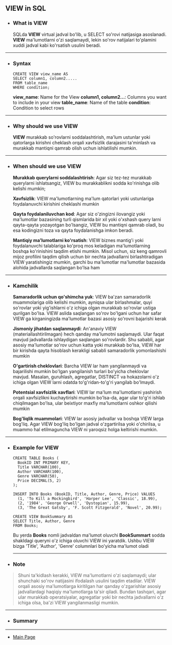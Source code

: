 ## VIEW in SQL

- ### What is **VIEW**

  SQLda **VIEW** virtual jadval bo'lib, u SELECT so'rovi natijasiga asoslanadi. **VIEW** ma'lumotlarni o'zi saqlamaydi, lekin so'rov natijalari to'plamini xuddi jadval kabi ko'rsatish usulini beradi.

<hr>

- ### Syntax

  ```
  CREATE VIEW view_name AS
  SELECT column1, column2.....
  FROM table_name
  WHERE condition;
  ```

  **view_name**: Name for the View
  **column1, column2...**: Columns you want to include in your view
  **table_name**: Name of the table
  **condition**: Condition to select rows

<hr>

- ### Why should we use **VIEW**

  **VIEW** murakkab so'rovlarni soddalashtirish, ma'lum ustunlar yoki qatorlarga kirishni cheklash orqali xavfsizlik darajasini ta'minlash va murakkab mantiqni qamrab olish uchun ishlatilishi mumkin.

<hr>

- ### When should we use **VIEW**

  **Murakkab querylarni soddalashtirish**: Agar siz tez-tez murakkab querylarni ishlatsangiz, VIEW bu murakkablikni sodda ko'rinishga olib kelishi mumkin;

  **Xavfsizlik**: VIEW ma'lumotlarning ma'lum qatorlari yoki ustunlariga foydalanuvchi kirishini cheklashi mumkin

  **Qayta foydalaniluvchan kod**: Agar siz o'zingizni ilovangiz yoki ma'lumotlar bazasining turli qismlarida bir xil yoki o'xshash query larni qayta-qayta yozayotgan bo'lsangiz, VIEW bu mantiqni qamrab oladi, bu esa kodingizni toza va qayta foydalanishga imkon beradi.

  **Mantiqiy ma'lumotlarni ko'rsatish**: VIEW biznes mantig'i yoki foydalanuvchi talablariga ko'proq mos keladigan ma'lumotlarning boshqa ko'rinishini taqdim etishi mumkin. Misol uchun, siz keng qamrovli mijoz profilini taqdim qilish uchun bir nechta jadvallarni birlashtiradigan VIEW yaratishingiz mumkin, garchi bu ma'lumotlar ma'lumotlar bazasida alohida jadvallarda saqlangan bo'lsa ham

<hr>

- ### Kamchilik

  **Samaradorlik uchun qo'shimcha yuk**: VIEW ba'zan samaradorlik muammolariga olib kelishi mumkin, ayniqsa ular birlashmalar, quyi so'rovlar yoki yig'ishlarni o'z ichiga olgan murakkab so'rovlar ustiga qurilgan bo'lsa. VIEW aslida saqlangan so'rov bo'lgani uchun har safar VIEW ga kirganingizda ma'lumotlar bazasi asosiy so'rovni bajarishi kerak

  **Jismoniy jihatdan saqlanmaydi**: An'anaviy VIEW (materiallashtirilmagan) hech qanday ma'lumotni saqlamaydi. Ular faqat mavjud jadvallarda ishlaydigan saqlangan so'rovlardir. Shu sababli, agar asosiy ma'lumotlar so'rov uchun katta yoki murakkab bo'lsa, VIEW har bir kirishda qayta hisoblash kerakligi sababli samaradorlik yomonlashishi mumkin

  **O'gartirish cheklovlari**: Barcha VIEW lar ham yangilanmaydi va bajarilishi mumkin bo'lgan yangilanish turlari bo'yicha cheklovlar mavjud. Masalan, guruhlash, agregatlar, DISTINCT va hokazolarni o'z ichiga olgan VIEW larni odatda to'g'ridan-to'g'ri yangilab bo'lmaydi.

  **Potentsial xavfsizlik xavflari**: VIEW lar ma'lum ma'lumotlarni yashirish orqali xavfsizlikni kuchaytirishi mumkin bo'lsa-da, agar ular to'g'ri ishlab chiqilmagan bo'lsa, ular beixtiyor maxfiy ma'lumotlarni oshkor qilishi mumkin

  **Bog'liqlik muammolari**: VIEW lar asosiy jadvallar va boshqa VIEW larga bog'liq. Agar VIEW bog'liq bo'lgan jadval o'zgartirilsa yoki o'chirilsa, u muammo hal etilmaguncha VIEW ni yaroqsiz holga keltirishi mumkin.

<hr>

- ### Example for **VIEW**

  ```
  CREATE TABLE Books (
    BookID INT PRIMARY KEY,
    Title VARCHAR(100),
    Author VARCHAR(100),
    Genre VARCHAR(50),
    Price DECIMAL(5, 2)
  );

  INSERT INTO Books (BookID, Title, Author, Genre, Price) VALUES
    (1, 'To Kill a Mockingbird', 'Harper Lee', 'Classic', 18.99),
    (2, '1984', 'George Orwell', 'Dystopian', 15.99),
    (3, 'The Great Gatsby', 'F. Scott Fitzgerald', 'Novel', 20.99);

  CREATE VIEW BookSummary AS
  SELECT Title, Author, Genre
  FROM Books;
  ```

  Bu yerda **Books** nomli jadvaldan ma'lumot oluvchi **BookSummart** sodda shakldagi queryni o'z ichiga oluvchi VIEW ini yaratdik. Ushbu VIEW bizga 'Title', 'Author', 'Genre' columnlari bo'yicha ma'lumot oladi

  <hr>

- ### Note

> Shuni ta'kidlash kerakki, VIEW ma'lumotlarni o'zi saqlamaydi; ular shunchaki so'rov natijasini ifodalash usulini taqdim etadilar. VIEW orqali asosiy ma'lumotlarga kiritilgan har qanday o'zgarishlar asosiy jadvallardagi haqiqiy ma'lumotlarga ta'sir qiladi. Bundan tashqari, agar ular murakkab operatsiyalar, agregatlar yoki bir nechta jadvallarni o'z ichiga olsa, ba'zi VIEW yangilanmasligi mumkin.

<hr>

- ### Summary

<hr>

- [Main Page](https://github.com/Al1yev/my-wiki/tree/main)
